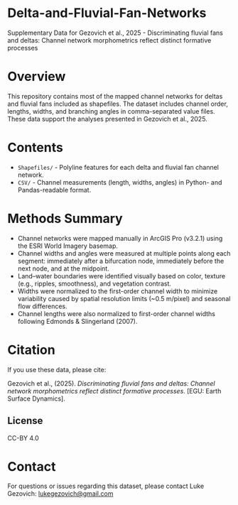 # Delta-and-Fluvial-Fan-Networks
Supplementary Data for Gezovich et al., 2025 - Discriminating fluvial fans and deltas: Channel network morphometrics reflect distinct formative processes

# Overview
This repository contains most of the mapped channel networks for deltas and fluvial fans included as shapefiles. The dataset includes channel order, lengths, widths, and branching angles in comma-separated value files. These data support the analyses presented in Gezovich et al., 2025.

# Contents
- `Shapefiles/` - Polyline features for each delta and fluvial fan channel network.
- `CSV/` - Channel measurements (length, widths, angles) in Python- and Pandas-readable format.

# Methods Summary
- Channel networks were mapped manually in ArcGIS Pro (v3.2.1) using the ESRI World Imagery basemap.  
- Channel widths and angles were measured at multiple points along each segment: immediately after a bifurcation node, immediately before the next node, and at the midpoint.
- Land–water boundaries were identified visually based on color, texture (e.g., ripples, smoothness), and vegetation contrast.  
- Widths were normalized to the first-order channel width to minimize variability caused by spatial resolution limits (~0.5 m/pixel) and seasonal flow differences.  
- Channel lengths were also normalized to first-order channel widths following Edmonds & Slingerland (2007).

# Citation
If you use these data, please cite:  

Gezovich et al., (2025). *Discriminating fluvial fans and deltas: Channel network morphometrics reflect distinct formative processes*. [EGU: Earth Surface Dynamics].  

## License
CC-BY 4.0

# Contact
For questions or issues regarding this dataset, please contact Luke Gezovich: lukegezovich@gmail.com
